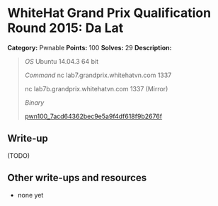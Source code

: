 # WhiteHat Grand Prix Qualification Round 2015: Da Lat

**Category:** Pwnable
**Points:** 100
**Solves:** 29
**Description:**

> *OS*
> Ubuntu 14.04.3 64 bit
> 
> *Command*
> nc lab7.grandprix.whitehatvn.com 1337
> 
> nc lab7b.grandprix.whitehatvn.com 1337 (Mirror)
> 
> *Binary*
> 
> [pwn100_7acd64362bec9e5a9f4df618f9b2676f](pwn100_7acd64362bec9e5a9f4df618f9b2676f)


## Write-up

(TODO)

## Other write-ups and resources

* none yet
